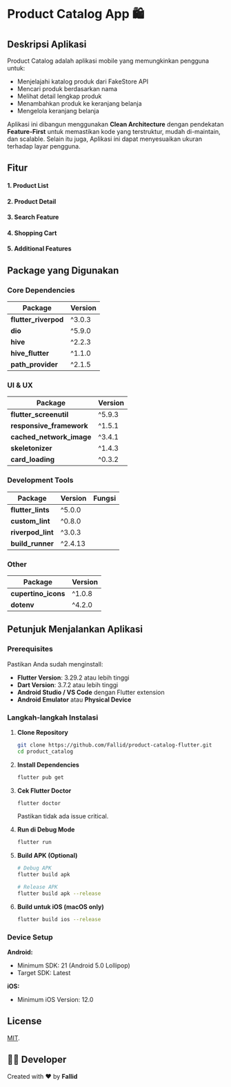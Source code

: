 # Product Catalog App 🛍️
## Deskripsi Aplikasi

Product Catalog adalah aplikasi mobile yang memungkinkan pengguna untuk:
- Menjelajahi katalog produk dari FakeStore API
- Mencari produk berdasarkan nama
- Melihat detail lengkap produk
- Menambahkan produk ke keranjang belanja
- Mengelola keranjang belanja 

Aplikasi ini dibangun menggunakan **Clean Architecture** dengan pendekatan **Feature-First** untuk memastikan kode yang terstruktur, mudah di-maintain, dan scalable. Selain itu juga, Aplikasi ini dapat menyesuaikan ukuran terhadap layar pengguna.

## Fitur

#### 1. **Product List**

#### 2. **Product Detail**

#### 3. **Search Feature**

#### 4. **Shopping Cart**

#### 5. **Additional Features**

## Package yang Digunakan

### Core Dependencies
| Package | Version |
|---------|---------|
| **flutter_riverpod** | ^3.0.3 | 
| **dio** | ^5.9.0 | 
| **hive** | ^2.2.3 | 
| **hive_flutter** | ^1.1.0 | 
| **path_provider** | ^2.1.5 | 

### UI & UX
| Package | Version | 
|---------|---------|
| **flutter_screenutil** | ^5.9.3 | 
| **responsive_framework** | ^1.5.1 | 
| **cached_network_image** | ^3.4.1 | 
| **skeletonizer** | ^1.4.3 | 
| **card_loading** | ^0.3.2 | 

### Development Tools
| Package | Version | Fungsi |
|---------|---------|--------|
| **flutter_lints** | ^5.0.0 | 
| **custom_lint** | ^0.8.0 | 
| **riverpod_lint** | ^3.0.3 | 
| **build_runner** | ^2.4.13 | 

### Other
| Package | Version | 
|---------|---------|
| **cupertino_icons** | ^1.0.8 | 
| **dotenv** | ^4.2.0 | 


## Petunjuk Menjalankan Aplikasi

### Prerequisites
Pastikan Anda sudah menginstall:
- **Flutter Version**: 3.29.2 atau lebih tinggi
- **Dart Version**: 3.7.2 atau lebih tinggi
- **Android Studio / VS Code** dengan Flutter extension
- **Android Emulator** atau **Physical Device**

### Langkah-langkah Instalasi

1. **Clone Repository**
   ```bash
   git clone https://github.com/Fallid/product-catalog-flutter.git
   cd product_catalog
   ```

2. **Install Dependencies**
   ```bash
   flutter pub get
   ```

3. **Cek Flutter Doctor**
   ```bash
   flutter doctor
   ```
   Pastikan tidak ada issue critical.

4. **Run di Debug Mode**
   ```bash
   flutter run
   ```

5. **Build APK (Optional)**
   ```bash
   # Debug APK
   flutter build apk
   
   # Release APK
   flutter build apk --release
   ```

6. **Build untuk iOS (macOS only)**
   ```bash
   flutter build ios --release
   ```

### Device Setup

**Android:**
- Minimum SDK: 21 (Android 5.0 Lollipop)
- Target SDK: Latest

**iOS:**
- Minimum iOS Version: 12.0

## License
[MIT](./LICENSE).

## 👨‍💻 Developer

Created with ❤️ by **Fallid**


